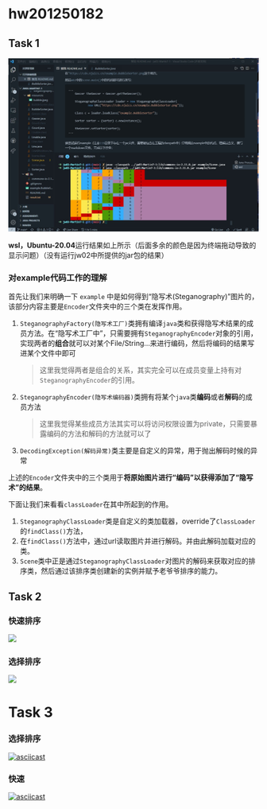 # hw201250182

## Task 1

![image-20210928104132926](img\image-20210928104132926.png)

**wsl，Ubuntu-20.04**运行结果如上所示（后面多余的颜色是因为终端拖动导致的显示问题）（没有运行jw02中所提供的jar包的结果）

### 对example代码工作的理解

首先让我们来明确一下 `example` 中是如何得到“隐写术(Steganography)”图片的，该部分内容主要是`Encoder`文件夹中的三个类在发挥作用。

1. `SteganographyFactory(隐写术工厂)`类拥有编译`java`类和获得隐写术结果的成员方法。在“隐写术工厂中”，只需要拥有`SteganographyEncoder`对象的引用，实现两者的**组合**就可以对某个File/String...来进行编码，然后将编码的结果写进某个文件中即可

	> 这里我觉得两者是组合的关系，其实完全可以在成员变量上持有对`SteganographyEncoder`的引用。

2. `SteganographyEncoder(隐写术编码器)`类拥有将某个`java`类**编码**或者**解码**的成员方法

	> 这里我觉得某些成员方法其实可以将访问权限设置为private，只需要暴露编码的方法和解码的方法就可以了

3. `DecodingException(解码异常)`类主要是自定义的异常，用于抛出解码时候的异常

上述的`Encoder`文件夹中的三个类用于**将原始图片进行“编码”以获得添加了“隐写术”的结果**。



下面让我们来看看`classLoader`在其中所起到的作用。

1. `SteganographyClassLoader`类是自定义的类加载器，override了`ClassLoader`的`findClass()`方法，
2. 在`findClass()`方法中，通过url读取图片并进行解码。并由此解码加载对应的类。
3. `Scene`类中正是通过`SteganographyClassLoader`对图片的解码来获取对应的排序类，然后通过该排序类创建新的实例并赋予老爷爷排序的能力。



## Task 2

### 快速排序

![](https://i.loli.net/2021/09/28/7poEUbQ6cW9TjLR.png)

### 选择排序

![](https://i.loli.net/2021/09/28/fNwKtBiIY4UgVWE.png)



# Task 3

### 选择排序

[![asciicast](https://asciinema.org/a/438605.svg)](https://asciinema.org/a/438605)

### 快速

[![asciicast](https://asciinema.org/a/438606.svg)](https://asciinema.org/a/438606)
